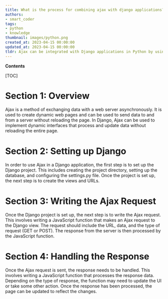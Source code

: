 ```yaml
---
title: What is the process for combining ajax with django applications?
authors:
- smart_coder
tags:
- python
- knowledge
thumbnail: images/python.png
created_at: 2023-04-15 00:00:00
updated_at: 2023-04-15 00:00:00
tldr: Ajax can be integrated with Django applications in Python by using the Django Ajax framework or by using jQuery or other JavaScript libraries.
---
```


**Contents**

[TOC]

# Section 1: Overview

Ajax is a method of exchanging data with a web server asynchronously. It is used to create dynamic web pages and can be used to send data to and from a server without reloading the page. In Django, Ajax can be used to implement dynamic interfaces that process and update data without reloading the entire page.

# Section 2: Setting up Django

In order to use Ajax in a Django application, the first step is to set up the Django project. This includes creating the project directory, setting up the database, and configuring the settings.py file. Once the project is set up, the next step is to create the views and URLs.

# Section 3: Writing the Ajax Request

Once the Django project is set up, the next step is to write the Ajax request. This involves writing a JavaScript function that makes an Ajax request to the Django view. The request should include the URL, data, and the type of request (GET or POST). The response from the server is then processed by the JavaScript function.

# Section 4: Handling the Response

Once the Ajax request is sent, the response needs to be handled. This involves writing a JavaScript function that processes the response data. Depending on the type of response, the function may need to update the UI or take some other action. Once the response has been processed, the page can be updated to reflect the changes.
